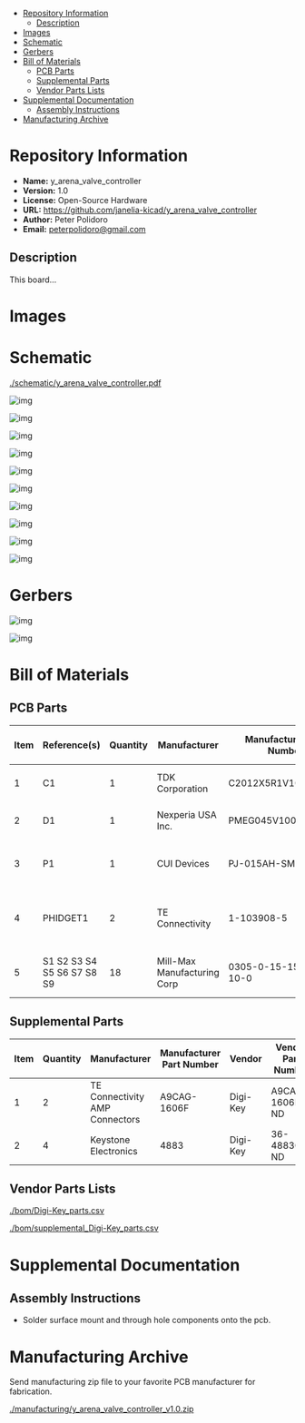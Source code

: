 - [Repository Information](#org33656cb)
  - [Description](#org8989e45)
- [Images](#org17bf3b4)
- [Schematic](#orgf0553b6)
- [Gerbers](#org313ca19)
- [Bill of Materials](#org35db9f6)
  - [PCB Parts](#orgde15fdf)
  - [Supplemental Parts](#org48bcb1a)
  - [Vendor Parts Lists](#org43aa63b)
- [Supplemental Documentation](#org98404fa)
  - [Assembly Instructions](#org182e91a)
- [Manufacturing Archive](#orgd159457)



<a id="org33656cb"></a>

# Repository Information

-   **Name:** y\_arena\_valve\_controller
-   **Version:** 1.0
-   **License:** Open-Source Hardware
-   **URL:** <https://github.com/janelia-kicad/y_arena_valve_controller>
-   **Author:** Peter Polidoro
-   **Email:** peterpolidoro@gmail.com


<a id="org8989e45"></a>

## Description

This board&#x2026;


<a id="org17bf3b4"></a>

# Images


<a id="orgf0553b6"></a>

# Schematic

[./schematic/y\_arena\_valve\_controller.pdf](./schematic/y_arena_valve_controller.pdf)

![img](./schematic/images/schematic00.png)

![img](./schematic/images/schematic01.png)

![img](./schematic/images/schematic02.png)

![img](./schematic/images/schematic03.png)

![img](./schematic/images/schematic04.png)

![img](./schematic/images/schematic05.png)

![img](./schematic/images/schematic06.png)

![img](./schematic/images/schematic07.png)

![img](./schematic/images/schematic08.png)

![img](./schematic/images/schematic09.png)


<a id="org313ca19"></a>

# Gerbers

![img](./gerbers/images/gerbers00.png)

![img](./gerbers/images/gerbers01.png)


<a id="org35db9f6"></a>

# Bill of Materials


<a id="orgde15fdf"></a>

## PCB Parts

| Item | Reference(s)               | Quantity | Manufacturer                | Manufacturer Part Number | Vendor   | Vendor Part Number | Description                            | Package            |
|---- |-------------------------- |-------- |--------------------------- |------------------------ |-------- |------------------ |-------------------------------------- |------------------ |
| 1    | C1                         | 1        | TDK Corporation             | C2012X5R1V106K085AC      | Digi-Key | 445-14417-1-ND     | CAP CER 10UF 35V X5R                   | 0805 (2012 Metric) |
| 2    | D1                         | 1        | Nexperia USA Inc.           | PMEG045V100EPDZ          | Digi-Key | 1727-1904-1-ND     | DIODE SCHOTTKY 45V 10A                 | CFP15              |
| 3    | P1                         | 1        | CUI Devices                 | PJ-015AH-SMT-TR          | Digi-Key | CP-015AHPJ-CT-ND   | CONN PWR JACK 2X5.5MM SOLDER           |                    |
| 4    | PHIDGET1                   | 2        | TE Connectivity             | 1-103908-5               | Digi-Key | A28514-ND          | 16x Isolated Solid State Relay Phidget | VINT               |
| 5    | S1 S2 S3 S4 S5 S6 S7 S8 S9 | 18       | Mill-Max Manufacturing Corp | 0305-0-15-15-47-27-10-0  | Digi-Key | ED90331-ND         | CONN PIN RCPT .025-.037 SOLDER         |                    |


<a id="org48bcb1a"></a>

## Supplemental Parts

| Item | Quantity | Manufacturer                   | Manufacturer Part Number | Vendor   | Vendor Part Number | Description                      |
|---- |-------- |------------------------------ |------------------------ |-------- |------------------ |-------------------------------- |
| 1    | 2        | TE Connectivity AMP Connectors | A9CAG-1606F              | Digi-Key | A9CAG-1606F-ND     | FLEX CABLE - AFG16G/AF16/AFE16T  |
| 2    | 4        | Keystone Electronics           | 4883                     | Digi-Key | 36-4883CT-ND       | ROUND STANDOFF #4-40 STEEL 1/4IN |


<a id="org43aa63b"></a>

## Vendor Parts Lists

[./bom/Digi-Key\_parts.csv](./bom/Digi-Key_parts.csv)

[./bom/supplemental\_Digi-Key\_parts.csv](./bom/supplemental_Digi-Key_parts.csv)


<a id="org98404fa"></a>

# Supplemental Documentation


<a id="org182e91a"></a>

## Assembly Instructions

-   Solder surface mount and through hole components onto the pcb.


<a id="orgd159457"></a>

# Manufacturing Archive

Send manufacturing zip file to your favorite PCB manufacturer for fabrication.

[./manufacturing/y\_arena\_valve\_controller\_v1.0.zip](./manufacturing/y_arena_valve_controller_v1.0.zip)
